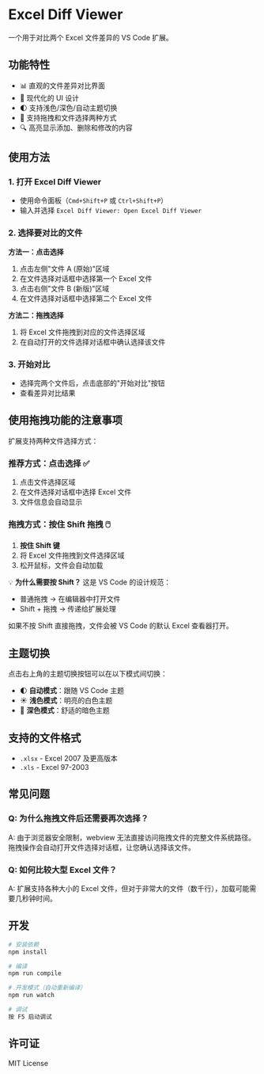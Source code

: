 # Excel Diff Viewer

一个用于对比两个 Excel 文件差异的 VS Code 扩展。

## 功能特性

- 📊 直观的文件差异对比界面
- 🎨 现代化的 UI 设计
- 🌓 支持浅色/深色/自动主题切换
- 📁 支持拖拽和文件选择两种方式
- 🔍 高亮显示添加、删除和修改的内容

## 使用方法

### 1. 打开 Excel Diff Viewer

- 使用命令面板（`Cmd+Shift+P` 或 `Ctrl+Shift+P`）
- 输入并选择 `Excel Diff Viewer: Open Excel Diff Viewer`

### 2. 选择要对比的文件

**方法一：点击选择**
1. 点击左侧"文件 A (原始)"区域
2. 在文件选择对话框中选择第一个 Excel 文件
3. 点击右侧"文件 B (新版)"区域
4. 在文件选择对话框中选择第二个 Excel 文件

**方法二：拖拽选择**
1. 将 Excel 文件拖拽到对应的文件选择区域
2. 在自动打开的文件选择对话框中确认选择该文件

### 3. 开始对比

- 选择完两个文件后，点击底部的"开始对比"按钮
- 查看差异对比结果

## 使用拖拽功能的注意事项

扩展支持两种文件选择方式：

### 推荐方式：点击选择 ✅
1. 点击文件选择区域
2. 在文件选择对话框中选择 Excel 文件
3. 文件信息会自动显示

### 拖拽方式：按住 Shift 拖拽 🖱️
1. **按住 Shift 键**
2. 将 Excel 文件拖拽到文件选择区域
3. 松开鼠标，文件会自动加载

💡 **为什么需要按 Shift？**
这是 VS Code 的设计规范：
- 普通拖拽 → 在编辑器中打开文件
- Shift + 拖拽 → 传递给扩展处理

如果不按 Shift 直接拖拽，文件会被 VS Code 的默认 Excel 查看器打开。

## 主题切换

点击右上角的主题切换按钮可以在以下模式间切换：

- 🌓 **自动模式**：跟随 VS Code 主题
- ☀️ **浅色模式**：明亮的白色主题
- 🌙 **深色模式**：舒适的暗色主题

## 支持的文件格式

- `.xlsx` - Excel 2007 及更高版本
- `.xls` - Excel 97-2003

## 常见问题

### Q: 为什么拖拽文件后还需要再次选择？

A: 由于浏览器安全限制，webview 无法直接访问拖拽文件的完整文件系统路径。拖拽操作会自动打开文件选择对话框，让您确认选择该文件。

### Q: 如何比较大型 Excel 文件？

A: 扩展支持各种大小的 Excel 文件，但对于非常大的文件（数千行），加载可能需要几秒钟时间。

## 开发

```bash
# 安装依赖
npm install

# 编译
npm run compile

# 开发模式（自动重新编译）
npm run watch

# 调试
按 F5 启动调试
```

## 许可证

MIT License

